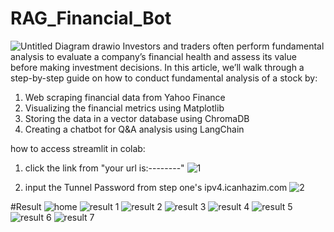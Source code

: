 # RAG_Financial_Bot
![Untitled Diagram drawio](https://github.com/user-attachments/assets/56137029-b6ba-46cb-a093-9684144a7d56)
Investors and traders often perform fundamental analysis to evaluate a company’s financial health and assess its value before making investment decisions. In this article, we’ll walk through a step-by-step guide on how to conduct fundamental analysis of a stock by:
1. Web scraping financial data from Yahoo Finance
2. Visualizing the financial metrics using Matplotlib
3. Storing the data in a vector database using ChromaDB
4. Creating a chatbot for Q&A analysis using LangChain


how to access streamlit in colab:
1. click the link from "your url is:--------"
![1](https://github.com/user-attachments/assets/c58d0689-5f2c-44d2-9ad4-dd978f537c63)

2. input the Tunnel Password from step one's ipv4.icanhazim.com
![2](https://github.com/user-attachments/assets/4b2e9565-6d32-4e4a-96e9-874e967b5d92)

#Result
![home](https://github.com/user-attachments/assets/f0ec4a08-22e6-4f58-95cb-46fe52bf60a9)
![result 1](https://github.com/user-attachments/assets/b7496275-de05-44de-9ce2-a69345d5f62a)
![result 2](https://github.com/user-attachments/assets/282f5ad5-348c-4cb7-8d38-6a0779b612d3)
![result 3](https://github.com/user-attachments/assets/38ec4ae0-7d70-4465-8dd1-bb83d7b04042)
![result 4](https://github.com/user-attachments/assets/2467d633-ce9c-41b5-8449-dec659cf369d)
![result 5](https://github.com/user-attachments/assets/ea010388-4e95-4c0c-9b08-09c495b6561e)
![result 6](https://github.com/user-attachments/assets/24a8c075-a3d6-4a49-b339-d316d80352b8)
![result 7](https://github.com/user-attachments/assets/14241636-4025-4a60-9198-033f6882b57f)
